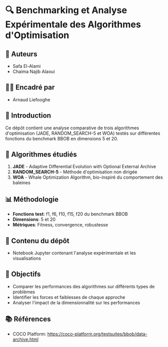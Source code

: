 # 🔍 Benchmarking et Analyse Expérimentale des Algorithmes d'Optimisation

## 👥 Auteurs
* Safa El-Alami
* Chaima Najib Alaoui

## 👨‍🏫 Encadré par
* Arnaud Liefooghe

## 🎯 Introduction
Ce dépôt contient une analyse comparative de trois algorithmes d'optimisation (JADE, RANDOM_SEARCH-5 et WOA) testés sur différentes fonctions du benchmark BBOB en dimensions 5 et 20.

## 🧠 Algorithmes étudiés
1. **JADE** - Adaptive Differential Evolution with Optional External Archive
2. **RANDOM_SEARCH-5** - Méthode d'optimisation non dirigée
3. **WOA** - Whale Optimization Algorithm, bio-inspiré du comportement des baleines

## 📊 Méthodologie
* **Fonctions test**: f1, f6, f10, f15, f20 du benchmark BBOB
* **Dimensions**: 5 et 20
* **Métriques**: Fitness, convergence, robustesse

## 📁 Contenu du dépôt
* Notebook Jupyter contenant l'analyse expérimentale et les visualisations

## 🔬 Objectifs
* Comparer les performances des algorithmes sur différents types de problèmes
* Identifier les forces et faiblesses de chaque approche
* Analyser l'impact de la dimensionnalité sur les performances

## 📚 Références
* COCO Platform: https://coco-platform.org/testsuites/bbob/data-archive.html
